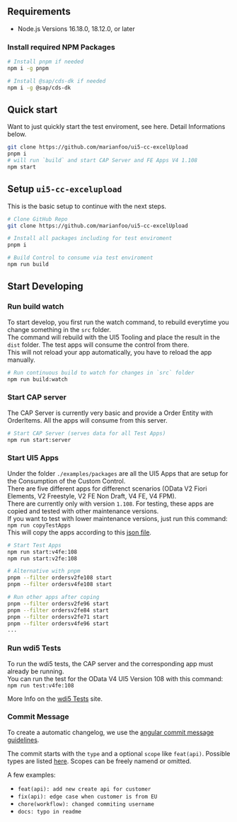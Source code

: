## Requirements
- Node.js Versions 16.18.0, 18.12.0, or later

### Install required NPM Packages

````sh
# Install pnpm if needed
npm i -g pnpm

# Install @sap/cds-dk if needed
npm i -g @sap/cds-dk
````

## Quick start

Want to just quickly start the test enviroment, see here. Detail Informations below.

````sh
git clone https://github.com/marianfoo/ui5-cc-excelUpload
pnpm i
# will run `build` and start CAP Server and FE Apps V4 1.108
npm start
````

## Setup `ui5-cc-excelupload`

This is the basic setup to continue with the next steps.

````sh
# Clone GitHub Repo
git clone https://github.com/marianfoo/ui5-cc-excelUpload

# Install all packages including for test enviroment
pnpm i

# Build Control to consume via test enviroment
npm run build
````

## Start Developing

### Run build watch

To start develop, you first run the watch command, to rebuild everytime you change something in the `src` folder.  
The command will rebuild with the UI5 Tooling and place the result in the `dist` folder. The test apps will consume the control from there.  
This will not reload your app automatically, you have to reload the app manually.

````sh
# Run continuous build to watch for changes in `src` folder
npm run build:watch
````

### Start CAP server

The CAP Server is currently very basic and provide a Order Entity with OrderItems. All the apps will consume from this server.

````sh
# Start CAP Server (serves data for all Test Apps)
npm run start:server
````

### Start UI5 Apps

Under the folder `./examples/packages` are all the UI5 Apps that are setup for the Consumption of the Custom Control.  
There are five different apps for differenct scenarios (OData V2 Fiori Elements, V2 Freestyle, V2 FE Non Draft, V4 FE, V4 FPM).  
There are currently only with version `1.108`. For testing, these apps are copied and tested with other maintenance versions.  
If you want to test with lower maintenance versions, just run this command:  
`npm run copyTestApps`  
This will copy the apps according to this [json file](https://github.com/marianfoo/ui5-cc-excelUpload/blob/main/dev/testapps.json).

````sh
# Start Test Apps
npm run start:v4fe:108
npm run start:v2fe:108

# Alternative with pnpm
pnpm --filter ordersv2fe108 start
pnpm --filter ordersv4fe108 start

# Run other apps after coping
pnpm --filter ordersv2fe96 start
pnpm --filter ordersv2fe84 start
pnpm --filter ordersv2fe71 start
pnpm --filter ordersv4fe96 start
...
````

### Run wdi5 Tests

To run the wdi5 tests, the CAP server and the corresponding app must already be running.  
You can run the test for the OData V4 UI5 Version 108 with this command:  
`npm run test:v4fe:108`  

More Info on the [wdi5 Tests](./wdi5.md) site.

### Commit Message

To create a automatic changelog, we use the [angular commit message guidelines](https://github.com/angular/angular/blob/22b96b9/CONTRIBUTING.md#commit).

The commit starts with the `type` and a optional `scope` like `feat(api)`. Possible types are listed [here](https://github.com/angular/angular/blob/22b96b9/CONTRIBUTING.md#type). Scopes can be freely namend or omitted.

A few examples:

- `feat(api): add new create api for customer`
- `fix(api): edge case when customer is from EU`
- `chore(workflow): changed commiting username`
- `docs: typo in readme`